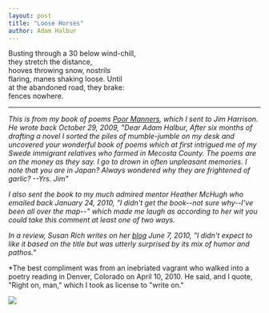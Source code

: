 ```yaml
---
layout: post
title: "Loose Horses"
author: Adam Halbur
---
```


Busting through a 30 below wind-chill,  
they stretch the distance,  
hooves throwing snow, nostrils  
flaring, manes shaking loose. Until  
at the abandoned road, they brake:  
fences nowhere.  

----------------------------------
*This is from my book of poems [Poor Manners][poor-link], which I sent to Jim Harrison. He wrote back October 29, 2009, "Dear Adam Halbur, After six months of drafting a novel I sorted the piles of mumble-jumble on my desk and uncovered your wonderful book of poems which at first intrigued me of my Swede immigrant relatives who farmed in Mecosta County. The poems are on the money as they say. I go to drown in often unpleasant memories. I note that you are in Japan?  Always wondered why they are frightened of garlic? --Yrs. Jim"*  

*I also sent the book to my much admired mentor Heather McHugh who emailed back January 24, 2010, "I didn't get the book--not sure why--I've been all over the map--" which made me laugh as according to her wit you could take this comment at least one of two ways.*  

*In a review, Susan Rich writes on her [blog][rich-link] June 7, 2010, "I didn't expect to like it based on the title but was utterly surprised by its mix of humor and pathos."*  

*The best compliment was from an inebriated vagrant who walked into a poetry reading in Denver, Colorado on April 10, 2010. He said, and I quote, "Right on, man," which I took as license to "write on."

![](https://c1.staticflickr.com/5/4804/32592545138_cd422751cb_k.jpg)

[poor-link]: http://www.academia.edu/37370886/Poor_Manners
[rich-link]: https://thealchemistskitchen.blogspot.com/2010/06/humor-me-adam-halbur-new-poet-of-day.html
